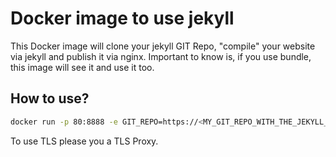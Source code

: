 # Docker image to use jekyll


This Docker image will clone your jekyll GIT Repo, "compile" your website via jekyll and publish it via nginx. Important to know is, if you use bundle, this image will see it and use it too.

## How to use?

```bash
docker run -p 80:8888 -e GIT_REPO=https://<MY_GIT_REPO_WITH_THE_JEKYLL_WEBSITE> avhost/docker-jekyll:latest
```

To use TLS please you a TLS Proxy.



